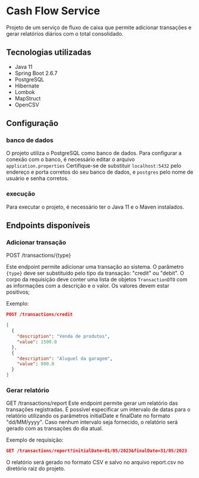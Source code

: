 # Cash Flow Service

Projeto de um serviço de fluxo de caixa que permite adicionar transações e gerar relatórios diários com o total consolidado.

## Tecnologias utilizadas

- Java 11
- Spring Boot 2.6.7
- PostgreSQL
- Hibernate
- Lombok
- MapStruct
- OpenCSV

## Configuração 
### banco de dados
O projeto utiliza o PostgreSQL como banco de dados. Para configurar a conexão com o banco, é necessário editar o arquivo `application.properties`
Certifique-se de substituir `localhost:5432` pelo endereço e porta corretos do seu banco de dados, e `postgres` pelo nome de usuário e senha corretos.
### execução
Para executar o projeto, é necessário ter o Java 11 e o Maven instalados.

## Endpoints disponíveis

### Adicionar transação

POST /transactions/{type}

Este endpoint permite adicionar uma transação ao sistema. O parâmetro `{type}` deve ser substituído pelo tipo da transação: "credit" ou "debit". O corpo da requisição deve conter uma lista de objetos `TransactionDTO` com as informações com a descrição e o valor. Os valores devem estar positivos;

Exemplo:

```json
POST /transactions/credit

[
  {
    "description": "Venda de produtos",
    "value": 1500.0
  },
  {
    "description": "Aluguel da garagem",
    "value": 800.0
  }
]
```

### Gerar relatório
GET /transactions/report
Este endpoint permite gerar um relatório das transações registradas. É possível especificar um intervalo de datas para o relatório utilizando os parâmetros initialDate e finalDate no formato "dd/MM/yyyy". Caso nenhum intervalo seja fornecido, o relatório será gerado com as transações do dia atual.

Exemplo de requisição:
```json
GET /transactions/report?initialDate=01/05/2023&finalDate=31/05/2023
```
O relatório será gerado no formato CSV e salvo no arquivo report.csv no diretório raiz do projeto.

